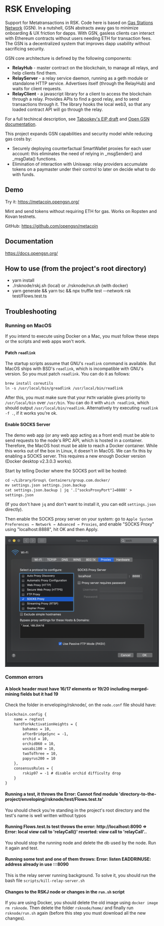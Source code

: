 # RSK Enveloping

Support for Metatransactions in RSK. Code here is based on [Gas Stations Network](https://github.com/opengsn/gsn) (GSN). In a nutshell, GSN abstracts away gas to minimize onboarding & UX friction for dapps. With GSN, gasless clients can interact with Ethereum contracts without users needing ETH for transaction fees. The GSN is a decentralized system that improves dapp usability without sacrificing security.

GSN core architecture is defined by the following components:

- **RelayHub** - master contract on the blockchain, to manage all relays, and help clients find them.
- **RelayServer** - a relay service daemon, running as a geth module or standalone HTTP service.  Advertises itself (through the RelayHub) and waits for client requests.
- **RelayClient** - a javascript library for a client to access the blockchain through a relay. Provides APIs to find a good relay, and to send transactions through it. The library hooks the local web3, so that any loaded contract API will go through the relay.

For a full techincal description, see [Tabookey's EIP draft](https://github.com/ethereum/EIPs/blob/master/EIPS/eip-1613.md) and [Open GSN documentation](https://docs.opengsn.org/learn/index.html).

This project expands GSN capabilities and security model while reducing gas costs by:
- Securely deploying counterfactual SmartWallet proxies for each user account: this eliminates the need of relying in _msgSender() and _msgData() functions.
- Elimination of interaction with Uniswap: relay providers accumulate tokens on a paymaster under their control to later on decide what to do with funds.

## Demo

Try it: https://metacoin.opengsn.org/

Mint and send tokens without requiring ETH for gas. Works on Ropsten and Kovan testnets.

GitHub: https://github.com/opengsn/metacoin

## Documentation

https://docs.opengsn.org/

## How to use (from the project's root directory)

- yarn install
- ./rsknode/rskj.sh (local) or ./rsknode/run.sh (with docker)
- yarn generate && yarn tsc && npx truffle test --network rsk test/Flows.test.ts

## Troubleshooting

### Running on MacOS
If you intend to execute using Docker on a Mac, you must follow these steps or the scripts and web apps won't work.

#### Patch `readlink`
The startup scripts assume that GNU's `readlink` command is available. But MacOS ships with BSD's `readlink`, which is incompatible with GNU's version. So you must patch `readlink`. You can do it as follows:

```
brew install coreutils
ln -s /usr/local/bin/greadlink /usr/local/bin/readlink
```

After this, you must make sure that your `PATH` variable gives priority to `/usr/local/bin` over `/usr/bin`. You can do it with `which readlink`, which should output `/usr/local/bin/readlink`. Alternatively try executing `readlink -f .`, if it works you're ok.

#### Enable SOCKS Server
The demo web app (or any web app acting as a front end) must be able to send requests to the node's RPC API, which is hosted in a container. Therefore, the MacOS host must be able to reach a Docker container. While this works out of the box in Linux, it doesn't in MacOS. We can fix this by enabling a SOCKS server. This requires a new enough Docker version (Docker desktop v2.3.0.3 works).

Start by telling Docker where the SOCKS port will be hosted:
```
cd ~/Library/Group\ Containers/group.com.docker/
mv settings.json settings.json.backup
cat settings.json.backup | jq '.["socksProxyPort"]=8888' > settings.json
```

(If you don't have `jq` and don't want to install it, you can edit `settings.json` directly).

Then enable the SOCKS proxy server on your system: go to `Apple System Preferences → Network → Advanced → Proxies`, and enable "SOCKS Proxy" using "localhost:8888", hit OK and then Apply.

<img src="socks.png" width=600 align=center>

### Common errors

#### A block header must have 16/17 elements or 19/20 including merged-mining fields but it had 19

Check the folder in enveloping/rsknode/, on the `node.conf` file should have:

```
blockchain.config {
    name = regtest
    hardforkActivationHeights = {
        bahamas = 10,
        afterBridgeSync = -1,
        orchid = 10,
        orchid060 = 10,
        wasabi100 = 10,
        twoToThree = 10,
        papyrus200 = 10
    },
    consensusRules = {
        rskip97 = -1 # disable orchid difficulty drop
    }
}
```

#### Running a test, it throws the Error: Cannot find module 'directory-to-the-project/enveloping/rsknode/test/Flows.test.ts'

You should check you're standing in the project's root directory and the test's name is well written without typos

#### Running Flows.test.ts test throws the error: http://localhost:8090 => Error: local view call to 'relayCall()' reverted: view call to 'relayCall'..

You should stop the running node and delete the db used by the node. Run it again and test.

#### Running some test and one of them throws: Error: listen EADDRINUSE: address already in use :::8090

This is the relay server running background. To solve it, you should run the bash file `scripts/kill-relay-server.sh`

#### Changes to the RSKJ node or changes in the `run.sh` script

If you are using Docker, you should delete the old image using `docker image rm rsknode`.
Then delete the folder `rsknode/home/` and finally run `rsknode/run.sh` again (before this step you must download all the new changes).


